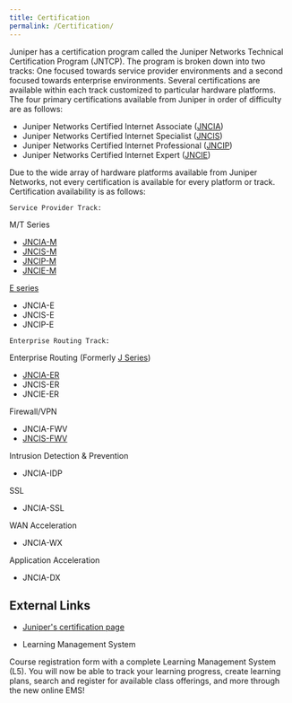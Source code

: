 ```yaml
---
title: Certification
permalink: /Certification/
---
```


Juniper has a certification program called the Juniper Networks Technical Certification Program (JNTCP). The program is broken down into two tracks: One focused towards service provider environments and a second focused towards enterprise environments. Several certifications are available within each track customized to particular hardware platforms. The four primary certifications available from Juniper in order of difficulty are as follows:

-   Juniper Networks Certified Internet Associate ([JNCIA](/JNCIA "wikilink"))
-   Juniper Networks Certified Internet Specialist ([JNCIS](/JNCIS "wikilink"))
-   Juniper Networks Certified Internet Professional ([JNCIP](/JNCIP "wikilink"))
-   Juniper Networks Certified Internet Expert ([JNCIE](/JNCIE "wikilink"))

Due to the wide array of hardware platforms available from Juniper Networks, not every certification is available for every platform or track. Certification availability is as follows:

`Service Provider Track:`

M/T Series

-   [JNCIA-M](/JNCIA-M "wikilink")
-   [JNCIS-M](/JNCIS-M "wikilink")
-   [JNCIP-M](/JNCIP-M "wikilink")
-   [JNCIE-M](/JNCIE-M "wikilink")

[E series](/E_series "wikilink")

-   JNCIA-E
-   JNCIS-E
-   JNCIP-E

`Enterprise Routing Track:`

Enterprise Routing (Formerly [J Series](/J_Series "wikilink"))

-   [JNCIA-ER](/JNCIA-ER "wikilink")
-   JNCIS-ER
-   JNCIE-ER

Firewall/VPN

-   JNCIA-FWV
-   [JNCIS-FWV](/JNCIS-FWV "wikilink")

Intrusion Detection & Prevention

-   JNCIA-IDP

SSL

-   JNCIA-SSL

WAN Acceleration

-   JNCIA-WX

Application Acceleration

-   JNCIA-DX

External Links
--------------

-   [Juniper's certification page](http://www.juniper.net/training/certification/)

<!-- -->

-   [](http://www.juniper.net/training/technical_education/) Learning Management System

Course registration form with a complete Learning Management System (L5). You will now be able to track your learning progress, create learning plans, search and register for available class offerings, and more through the new online EMS!